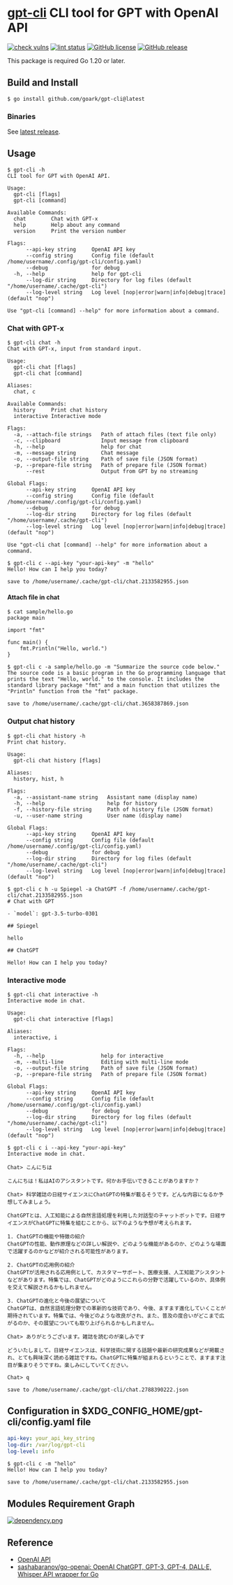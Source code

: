 # [gpt-cli] CLI tool for GPT with OpenAI API

[![check vulns](https://github.com/goark/gpt-cli/workflows/vulns/badge.svg)](https://github.com/goark/gpt-cli/actions)
[![lint status](https://github.com/goark/gpt-cli/workflows/lint/badge.svg)](https://github.com/goark/gpt-cli/actions)
[![GitHub license](http://img.shields.io/badge/license-MIT-blue.svg)](https://raw.githubusercontent.com/goark/gpt-cli/master/LICENSE)
[![GitHub release](https://img.shields.io/github/release/goark/gpt-cli.svg)](https://github.com/goark/gpt-cli/releases/latest)

This package is required Go 1.20 or later.

## Build and Install

```
$ go install github.com/goark/gpt-cli@latest
```

### Binaries

See [latest release](https://github.com/goark/gpt-cli/releases/latest).

## Usage

```
$ gpt-cli -h
CLI tool for GPT with OpenAI API.

Usage:
  gpt-cli [flags]
  gpt-cli [command]

Available Commands:
  chat        Chat with GPT-x
  help        Help about any command
  version     Print the version number

Flags:
      --api-key string     OpenAI API key
      --config string      Config file (default /home/username/.config/gpt-cli/config.yaml)
      --debug              for debug
  -h, --help               help for gpt-cli
      --log-dir string     Directory for log files (default "/home/username/.cache/gpt-cli")
      --log-level string   Log level [nop|error|warn|info|debug|trace] (default "nop")

Use "gpt-cli [command] --help" for more information about a command.
```

### Chat with GPT-x

```
$ gpt-cli chat -h
Chat with GPT-x, input from standard input.

Usage:
  gpt-cli chat [flags]
  gpt-cli chat [command]

Aliases:
  chat, c

Available Commands:
  history     Print chat history
  interactive Interactive mode

Flags:
  -a, --attach-file strings   Path of attach files (text file only)
  -c, --clipboard             Input message from clipboard
  -h, --help                  help for chat
  -m, --message string        Chat message
  -o, --output-file string    Path of save file (JSON format)
  -p, --prepare-file string   Path of prepare file (JSON format)
      --rest                  Output from GPT by no streaming

Global Flags:
      --api-key string     OpenAI API key
      --config string      Config file (default /home/username/.config/gpt-cli/config.yaml)
      --debug              for debug
      --log-dir string     Directory for log files (default "/home/username/.cache/gpt-cli")
      --log-level string   Log level [nop|error|warn|info|debug|trace] (default "nop")

Use "gpt-cli chat [command] --help" for more information about a command.
```

```
$ gpt-cli c --api-key "your-api-key" -m "hello"
Hello! How can I help you today?

save to /home/username/.cache/gpt-cli/chat.2133582955.json
```

#### Attach file in chat

```
$ cat sample/hello.go 
package main

import "fmt"

func main() {
	fmt.Println("Hello, world.")
}

$ gpt-cli c -a sample/hello.go -m "Summarize the source code below."
The source code is a basic program in the Go programming language that prints the text "Hello, world." to the console. It includes the standard library package "fmt" and a main function that utilizes the "Println" function from the "fmt" package.

save to /home/username/.cache/gpt-cli/chat.3658387869.json
```

### Output chat history

```
$ gpt-cli chat history -h
Print chat history.

Usage:
  gpt-cli chat history [flags]

Aliases:
  history, hist, h

Flags:
  -a, --assistant-name string   Assistant name (display name)
  -h, --help                    help for history
  -f, --history-file string     Path of history file (JSON format)
  -u, --user-name string        User name (display name)

Global Flags:
      --api-key string     OpenAI API key
      --config string      Config file (default /home/username/.config/gpt-cli/config.yaml)
      --debug              for debug
      --log-dir string     Directory for log files (default "/home/username/.cache/gpt-cli")
      --log-level string   Log level [nop|error|warn|info|debug|trace] (default "nop")
```

```
$ gpt-cli c h -u Spiegel -a ChatGPT -f /home/username/.cache/gpt-cli/chat.2133582955.json
# Chat with GPT

- `model`: gpt-3.5-turbo-0301

## Spiegel

hello

## ChatGPT

Hello! How can I help you today?
```

### Interactive mode

```
$ gpt-cli chat interactive -h
Interactive mode in chat.

Usage:
  gpt-cli chat interactive [flags]

Aliases:
  interactive, i

Flags:
  -h, --help                  help for interactive
  -m, --multi-line            Editing with multi-line mode
  -o, --output-file string    Path of save file (JSON format)
  -p, --prepare-file string   Path of prepare file (JSON format)

Global Flags:
      --api-key string     OpenAI API key
      --config string      Config file (default /home/username/.config/gpt-cli/config.yaml)
      --debug              for debug
      --log-dir string     Directory for log files (default "/home/username/.cache/gpt-cli")
      --log-level string   Log level [nop|error|warn|info|debug|trace] (default "nop")
```

```
$ gpt-cli c i --api-key "your-api-key"
Interactive mode in chat.

Chat> こんにちは

こんにちは！私はAIのアシスタントです。何かお手伝いできることがありますか？

Chat> 科学雑誌の日経サイエンスにChatGPTの特集が載るそうです。どんな内容になるか予想してみましょう。

ChatGPTとは、人工知能による自然言語処理を利用した対話型のチャットボットです。日経サイエンスがChatGPTに特集を組むことから、以下のような予想が考えられます。

1. ChatGPTの機能や特徴の紹介
ChatGPTの性能、動作原理などの詳しい解説や、どのような機能があるのか、どのような場面で活躍するのかなどが紹介される可能性があります。

2. ChatGPTの応用例の紹介
ChatGPTが活用される応用例として、カスタマーサポート、医療支援、人工知能アシスタントなどがあります。特集では、ChatGPTがどのようにこれらの分野で活躍しているのか、具体例を交えて解説されるかもしれません。

3. ChatGPTの進化と今後の展望について
ChatGPTは、自然言語処理分野での革新的な技術であり、今後、ますます進化していくことが期待されています。特集では、今後どのような改良がされ、また、普及の度合いがどこまで広がるのか、その展望についても取り上げられるかもしれません。

Chat> ありがとうございます。雑誌を読むのが楽しみです

どういたしまして。日経サイエンスは、科学技術に関する話題や最新の研究成果などが掲載され、とても興味深く読める雑誌ですね。ChatGPTに特集が組まれるということで、ますます注目が集まりそうですね。楽しみにしていてください。

Chat> q

save to /home/username/.cache/gpt-cli/chat.2788390222.json
```

## Configuration in $XDG_CONFIG_HOME/gpt-cli/config.yaml file

```yaml
api-key: your_api_key_string
log-dir: /var/log/gpt-cli
log-level: info
```

```
$ gpt-cli c -m "hello"
Hello! How can I help you today?

save to /home/username/.cache/gpt-cli/chat.2133582955.json
```


## Modules Requirement Graph

[![dependency.png](./dependency.png)](./dependency.png)

## Reference

- [OpenAI API](https://platform.openai.com/docs/)
- [sashabaranov/go-openai: OpenAI ChatGPT, GPT-3, GPT-4, DALL·E, Whisper API wrapper for Go](https://github.com/sashabaranov/go-openai)

[gpt-cli]: https://github.com/goark/gpt-cli "goark/gpt-cli: CLI tool for GPT with OpenAI API"
